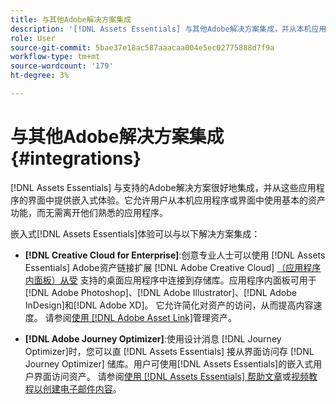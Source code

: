 ```yaml
---
title: 与其他Adobe解决方案集成
description: '[!DNL Assets Essentials] 与其他Adobe解决方案集成，并从本机应用程序内提供嵌入式体验。'
role: User
source-git-commit: 5bae37e18ac587aaacaa004e5ec02775888d7f9a
workflow-type: tm+mt
source-wordcount: '179'
ht-degree: 3%

---
```



# 与其他Adobe解决方案集成 {#integrations}

[!DNL Assets Essentials] 与支持的Adobe解决方案很好地集成，并从这些应用程序的界面中提供嵌入式体验。它允许用户从本机应用程序或界面中使用基本的资产功能，而无需离开他们熟悉的应用程序。

嵌入式[!DNL Assets Essentials]体验可以与以下解决方案集成：

* **[!DNL Creative Cloud for Enterprise]**:创意专业人士可以使用 [!DNL Assets Essentials] Adobe资产链接扩展 [!DNL Adobe Creative Cloud]  [（应用程序内面板）从受](https://www.adobe.com/cn/creativecloud/business/enterprise/adobe-asset-link.html) 支持的桌面应用程序中连接到存储库。应用程序内面板可用于[!DNL Adobe Photoshop]、[!DNL Adobe Illustrator]、[!DNL Adobe InDesign]和[!DNL Adobe XD]。 它允许简化对资产的访问，从而提高内容速度。 请参阅[使用 [!DNL Adobe Asset Link]](https://helpx.adobe.com/enterprise/admin-guide.html/enterprise/using/manage-assets-using-adobe-asset-link.ug.html)管理资产。

* **[!DNL Adobe Journey Optimizer]**:使用设计消息 [!DNL Journey Optimizer]时，您可以直 [!DNL Assets Essentials] 接从界面访问存 [!DNL Journey Optimizer] 储库。用户可使用[!DNL Assets Essentials]的嵌入式用户界面访问资产。 请参阅[使用 [!DNL Assets Essentials] 帮助文章](https://experienceleague.adobe.com/docs/journey-optimizer/using/create-messages/assets-essentials.html)或[视频教程以创建电子邮件内容](https://experienceleague.adobe.com/docs/journey-optimizer-learn/tutorials/create-messages/create-email-content-with-the-message-editor.html)。

<!-- TBD: Hiding this link till GA. Do not even include the beta mention as discussed with Greg. Beta is done with customers selected by the Accounts team. It is not an open Beta program. At GA, document this.

* **[[!DNL Adobe Workfront]](https://www.workfront.com/)**: This integration will be made available in the future.

* **[[!DNL Adobe Studio]]**: This integration will be made available in the future.
-->
